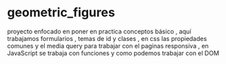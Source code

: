 # geometric_figures
proyecto enfocado en poner en practica conceptos básico , aquí trabajamos formularios ,  temas de id y clases , en css las propiedades comunes y el media query para trabajar con el paginas responsiva , en JavaScript se trabaja con funciones y como podemos trabajar con el DOM 
